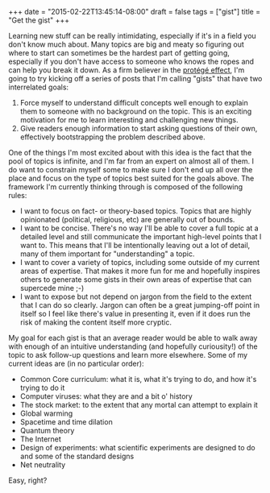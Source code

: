 +++
date = "2015-02-22T13:45:14-08:00"
draft = false
tags = ["gist"]
title = "Get the gist"
+++

Learning new stuff can be really intimidating, especially if it's in a field you don't know much about. Many topics are big and meaty so figuring out where to start can sometimes be the hardest part of getting going, especially if you don't have access to someone who knows the ropes and can help you break it down. As a firm believer in the [protégé effect](http://ideas.time.com/2011/11/30/the-protege-effect/), I'm going to try kicking off a series of posts that I'm calling "gists" that have two interrelated goals:

1. Force myself to understand difficult concepts well enough to explain them to someone with no background on the topic. This is an exciting motivation for me to learn interesting and challenging new things.
2. Give readers enough information to start asking questions of their own, effectively bootstrapping the problem described above.

One of the things I'm most excited about with this idea is the fact that the pool of topics is infinite, and I'm far from an expert on almost all of them.  I do want to constrain myself some to make sure I don't end up all over the place and focus on the type of topics best suited for the goals above. The framework I'm currently thinking through is composed of the following rules:

- I want to focus on fact- or theory-based topics. Topics that are highly opinionated (political, religious, etc) are generally out of bounds.
- I want to be concise. There's no way I'll be able to cover a full topic at a detailed level and still communicate the important high-level points that I want to. This means that I'll be intentionally leaving out a lot of detail, many of them important for "understanding" a topic.
- I want to cover a variety of topics, including some outside of my current areas of expertise. That makes it more fun for me and hopefully inspires others to generate some gists in their own areas of expertise that can supercede mine ;-)
- I want to expose but not depend on jargon from the field to the extent that I can do so clearly. Jargon can often be a great jumping-off point in itself so I feel like there's value in presenting it, even if it does run the risk of making the content itself more cryptic.

My goal for each gist is that an average reader would be able to walk away with enough of an intuitive understanding (and hopefully curiousity!) of the topic to ask follow-up questions and learn more elsewhere. Some of my current ideas are (in no particular order):

- Common Core curriculum: what it is, what it's trying to do, and how it's trying to do it
- Computer viruses: what they are and a bit o' history
- The stock market: to the extent that any mortal can attempt to explain it
- Global warming
- Spacetime and time dilation
- Quantum theory
- The Internet
- Design of experiments: what scientific experiments are designed to do and some of the standard designs
- Net neutrality

Easy, right?
